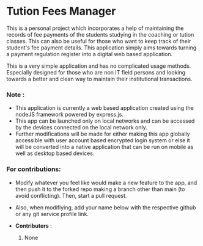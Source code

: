 # Tution Fees Manager

This is a personal project which incorporates a help of maintaining the records of fee payments of the students studying in the coaching or tution classes. This can also be useful for those who want to keep track of their student's fee payment details. This application simply aims towards turning a payment regulation register into a digital web based application.

This is a very simple application and has no complicated usage methods. Especially designed for those who are non IT field persons and looking towards a better and clean way to maintain their institutional transactions.

### Note :
* This application is currently a web based application created using the nodeJS framework powered by express.js.
* This app can be launched only on local networks and can be accessed by the devices connected on the local network only.
* Further modifications will be made for either making this app globally accessible with user account based encrypted login system or else it will be converted into a native application that can be run on mobile as well as desktop based devices.

### For contributions:
* Modify whatever you feel like would make a new feature to the app, and then push it to the forked repo making a branch other than main (to avoid conflicting). Then, start a pull request.
* Also, when modifiying, add your name below with the respective github or any git service profile link.

* __Contributers__ :
    
    1. None